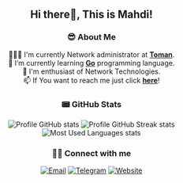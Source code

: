 <div align="center">

## Hi there👋, This is Mahdi!

### 😎 About Me

👨🏽‍💻 I'm currently Network administrator at [**Toman**](https://tomanpay.net/).</br>
🌱 I’m currently learning [**Go**](https://go.dev/) programming language.</br>
🔭 I'm enthusiast of Network Technologies.<br/>
📫 If You want to reach me just click [**here**](mailto:nematimahdi88@gmail.com)!

### 📟 GitHub Stats

![Profile GitHub stats](https://github-readme-stats.vercel.app/api?username=mahdintm&theme=dark&hide_border=false&include_all_commits=true&count_private=true)
![Profile GitHub Streak stats](https://github-readme-streak-stats.herokuapp.com/?user=mahdintm&theme=dark&hide_border=false)
![Most Used Languages stats](https://github-readme-stats.vercel.app/api/top-langs/?username=mahdintm&theme=dark&hide_border=false&include_all_commits=false&count_private=false&layout=compact)

### 🤙🏽 Connect with me

[![Email](https://img.shields.io/badge/Email-black?style=for-the-badge&logo=gmail&logoColor=blue)](mailto:nematimahdi88@gmail.com)
[![Telegram](https://img.shields.io/badge/Telegram-2CA5E0?style=for-the-badge&logo=telegram&logoColor=white)](https://t.me/me_nemati)
[![Website](https://img.shields.io/badge/website-000000?style=for-the-badge&logo=About.me&logoColor=white)](https://mahdinemati.com)

</div>
